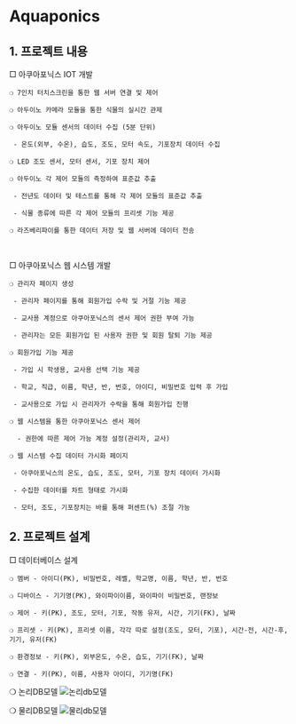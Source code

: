 # Aquaponics
## 1. 프로젝트 내용

□ 아쿠아포닉스 IOT 개발

    ❍ 7인치 터치스크린을 통한 웹 서버 연결 및 제어
    
    ❍ 아두이노 카메라 모듈을 통한 식물의 실시간 관제
    
    ❍ 아두이노 모듈 센서의 데이터 수집 (5분 단위)
    
	 - 온도(외부, 수온), 습도, 조도, 모터 속도, 기포장치 데이터 수집
 
    ❍ LED 조도 센서, 모터 센서, 기포 장치 제어
    
    ❍ 아두이노 각 제어 모듈의 측정하여 표준값 추출
    
	 - 전년도 데이터 및 테스트를 통해 각 제어 모듈의 표준값 추출
 
	 - 식물 종류에 따른 각 제어 모듈의 프리셋 기능 제공
 
    ❍ 라즈베리파이를 통한 데이터 저장 및 웹 서버에 데이터 전송

<br>

□ 아쿠아포닉스 웹 시스템 개발

    ❍ 관리자 페이지 생성
    
	 - 관리자 페이지를 통해 회원가입 수락 및 거절 기능 제공
 
	 - 교사용 계정으로 아쿠아포닉스의 센서 제어 권한 부여 가능
 
	 - 관리자는 모든 회원가입 된 사용자 권한 및 회원 탈퇴 기능 제공
 
    ❍ 회원가입 기능 제공
    
	 - 가입 시 학생용, 교사용 선택 기능 제공
 
	 - 학교, 직급, 이름, 학년, 반, 번호, 아이디, 비밀번호 입력 후 가입
 
	 - 교사용으로 가입 시 관리자가 수락을 통해 회원가입 진행
 
    ❍ 웹 시스템을 통한 아쿠아포닉스 센서 제어
    
	  - 권한에 따른 제어 가능 계정 설정(관리자, 교사)
  
    ❍ 웹 시스템 수집 데이터 가시화 페이지
    
	 - 아쿠아포닉스의 온도, 습도, 조도, 모터, 기포 장치 데이터 가시화
 
	 - 수집한 데이터를 차트 형태로 가시화
 
	 - 모터, 조도, 기포장치는 바를 통해 퍼센트(%) 조절 가능

## 2. 프로젝트 설계

□ 데이터베이스 설계

    ❍ 멤버 - 아이디(PK), 비밀번호, 레벨, 학교명, 이름, 학년, 반, 번호
    
    ❍ 디바이스 - 기기명(PK), 와이파이이름, 와이파이 비밀번호, 랜정보
    
    ❍ 제어 - 키(PK), 조도, 모터, 기포, 작동 유저, 시간, 기기(FK), 날짜
    
    ❍ 프리셋 - 키(PK), 프리셋 이름, 각각 따로 설정(조도, 모터, 기포), 시간-전, 시간-후, 기기, 유저(FK)
    
    ❍ 환경정보 - 키(PK), 외부온도, 수온, 습도, 기기(FK), 날짜
    
    ❍ 연결 - 키(PK), 이름, 사용자 아이디, 기기명(FK)

❍ 논리DB모델
![논리db모델](https://github.com/OllyDI/Aquaponics/assets/71002104/a1ab1ec4-1fac-4821-8c3b-c1df9af22a7c)

❍ 물리DB모델
![물리db모델](https://github.com/OllyDI/Aquaponics/assets/71002104/d576723d-bba2-4d80-b187-14ca76278fa5)

